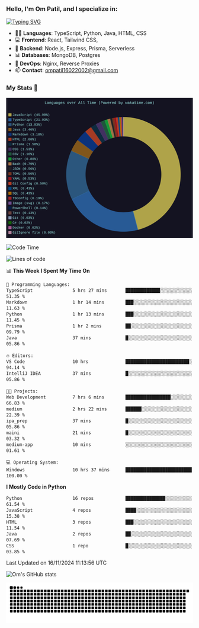 <h3>Hello, I'm Om Patil, and I specialize in:</h3>

[![Typing SVG](https://readme-typing-svg.demolab.com?font=Fira+Code&pause=1000&color=00F7F6&width=435&lines=Full+Stack+Developer;Node.js+Backend+Developer;React+Frontend+Developer)](https://git.io/typing-svg)

<ul>
  <li>👨‍💻 <strong>Languages</strong>: TypeScript, Python, Java, HTML, CSS</li>
  <li>💻 <strong>Frontend</strong>: React, Tailwind CSS,  </li>
  <li>🦄 <strong>Backend</strong>: Node.js, Express, Prisma, Serverless </li>
  <li>📊 <strong>Databases</strong>: MongoDB, Postgres</li>
  <li>🚀 <strong>DevOps</strong>: Nginx, Reverse Proxies</li>
  <li>📫 <strong>Contact</strong>: <a href="mailto:ompatil16022002@gmail.com">ompatil16022002@gmail.com</a></li>
</ul>


<h3>My Stats 💯</h3>

<img src="wakatime-stats.svg" alt="Wakatime Stats" width="600"/>

<!--  [![Top Langs](https://github-readme-stats.vercel.app/api/top-langs/?username=9OmP&layout=compact&theme=radical)](https://github.com/anuraghazra/github-readme-stats) -->

<!--START_SECTION:waka-->
![Code Time](http://img.shields.io/badge/Code%20Time-106%20hrs%2015%20mins-blue)

![Lines of code](https://img.shields.io/badge/From%20Hello%20World%20I%27ve%20Written-1.5%20million%20lines%20of%20code-blue)

📊 **This Week I Spent My Time On** 

```text
💬 Programming Languages: 
TypeScript               5 hrs 27 mins       █████████████░░░░░░░░░░░░   51.35 % 
Markdown                 1 hr 14 mins        ███░░░░░░░░░░░░░░░░░░░░░░   11.63 % 
Python                   1 hr 13 mins        ███░░░░░░░░░░░░░░░░░░░░░░   11.45 % 
Prisma                   1 hr 2 mins         ██░░░░░░░░░░░░░░░░░░░░░░░   09.79 % 
Java                     37 mins             █░░░░░░░░░░░░░░░░░░░░░░░░   05.86 % 

🔥 Editors: 
VS Code                  10 hrs              ████████████████████████░   94.14 % 
IntelliJ IDEA            37 mins             █░░░░░░░░░░░░░░░░░░░░░░░░   05.86 % 

🐱‍💻 Projects: 
Web Development          7 hrs 6 mins        █████████████████░░░░░░░░   66.83 % 
medium                   2 hrs 22 mins       ██████░░░░░░░░░░░░░░░░░░░   22.39 % 
ipa_prep                 37 mins             █░░░░░░░░░░░░░░░░░░░░░░░░   05.86 % 
maini                    21 mins             █░░░░░░░░░░░░░░░░░░░░░░░░   03.32 % 
medium-app               10 mins             ░░░░░░░░░░░░░░░░░░░░░░░░░   01.61 % 

💻 Operating System: 
Windows                  10 hrs 37 mins      █████████████████████████   100.00 % 
```

**I Mostly Code in Python** 

```text
Python                   16 repos            ███████████████░░░░░░░░░░   61.54 % 
JavaScript               4 repos             ████░░░░░░░░░░░░░░░░░░░░░   15.38 % 
HTML                     3 repos             ███░░░░░░░░░░░░░░░░░░░░░░   11.54 % 
Java                     2 repos             ██░░░░░░░░░░░░░░░░░░░░░░░   07.69 % 
CSS                      1 repo              █░░░░░░░░░░░░░░░░░░░░░░░░   03.85 % 
```




 Last Updated on 16/11/2024 11:13:56 UTC
<!--END_SECTION:waka-->

![Om's GitHub stats](https://github-readme-stats.vercel.app/api?username=9OmP&show_icons=true&theme=radical)

![snake gif](https://github.com/9OmP/9OmP/blob/output/github-contribution-grid-snake-dark.svg)


